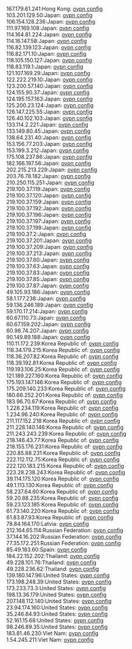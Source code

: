 167.179.61.241:Hong Kong: [ovpn config](vpn/167_179_61_241.ovpn)  
103.201.129.50:Japan: [ovpn config](vpn/103_201_129_50.ovpn)  
106.154.128.236:Japan: [ovpn config](vpn/106_154_128_236.ovpn)  
111.97.169.108:Japan: [ovpn config](vpn/111_97_169_108.ovpn)  
114.164.81.224:Japan: [ovpn config](vpn/114_164_81_224.ovpn)  
114.16.147.58:Japan: [ovpn config](vpn/114_16_147_58.ovpn)  
116.82.139.123:Japan: [ovpn config](vpn/116_82_139_123.ovpn)  
116.82.171.10:Japan: [ovpn config](vpn/116_82_171_10.ovpn)  
118.105.150.127:Japan: [ovpn config](vpn/118_105_150_127.ovpn)  
118.83.119.1:Japan: [ovpn config](vpn/118_83_119_1.ovpn)  
121.107.169.29:Japan: [ovpn config](vpn/121_107_169_29.ovpn)  
122.222.219.10:Japan: [ovpn config](vpn/122_222_219_10.ovpn)  
123.200.57.140:Japan: [ovpn config](vpn/123_200_57_140.ovpn)  
124.155.90.37:Japan: [ovpn config](vpn/124_155_90_37.ovpn)  
124.195.157.163:Japan: [ovpn config](vpn/124_195_157_163.ovpn)  
125.200.23.124:Japan: [ovpn config](vpn/125_200_23_124.ovpn)  
126.147.225.55:Japan: [ovpn config](vpn/126_147_225_55.ovpn)  
126.40.102.103:Japan: [ovpn config](vpn/126_40_102_103.ovpn)  
133.114.2.221:Japan: [ovpn config](vpn/133_114_2_221.ovpn)  
133.149.80.45:Japan: [ovpn config](vpn/133_149_80_45.ovpn)  
138.64.231.40:Japan: [ovpn config](vpn/138_64_231_40.ovpn)  
153.156.77.203:Japan: [ovpn config](vpn/153_156_77_203.ovpn)  
153.199.3.212:Japan: [ovpn config](vpn/153_199_3_212.ovpn)  
175.108.237.86:Japan: [ovpn config](vpn/175_108_237_86.ovpn)  
182.166.197.56:Japan: [ovpn config](vpn/182_166_197_56.ovpn)  
202.215.213.229:Japan: [ovpn config](vpn/202_215_213_229.ovpn)  
203.76.78.182:Japan: [ovpn config](vpn/203_76_78_182.ovpn)  
210.250.115.251:Japan: [ovpn config](vpn/210_250_115_251.ovpn)  
219.100.37.119:Japan: [ovpn config](vpn/219_100_37_119.ovpn)  
219.100.37.120:Japan: [ovpn config](vpn/219_100_37_120.ovpn)  
219.100.37.159:Japan: [ovpn config](vpn/219_100_37_159.ovpn)  
219.100.37.192:Japan: [ovpn config](vpn/219_100_37_192.ovpn)  
219.100.37.196:Japan: [ovpn config](vpn/219_100_37_196.ovpn)  
219.100.37.197:Japan: [ovpn config](vpn/219_100_37_197.ovpn)  
219.100.37.199:Japan: [ovpn config](vpn/219_100_37_199.ovpn)  
219.100.37.2:Japan: [ovpn config](vpn/219_100_37_2.ovpn)  
219.100.37.201:Japan: [ovpn config](vpn/219_100_37_201.ovpn)  
219.100.37.209:Japan: [ovpn config](vpn/219_100_37_209.ovpn)  
219.100.37.213:Japan: [ovpn config](vpn/219_100_37_213.ovpn)  
219.100.37.60:Japan: [ovpn config](vpn/219_100_37_60.ovpn)  
219.100.37.63:Japan: [ovpn config](vpn/219_100_37_63.ovpn)  
219.100.37.83:Japan: [ovpn config](vpn/219_100_37_83.ovpn)  
219.100.37.85:Japan: [ovpn config](vpn/219_100_37_85.ovpn)  
219.100.37.87:Japan: [ovpn config](vpn/219_100_37_87.ovpn)  
49.105.93.186:Japan: [ovpn config](vpn/49_105_93_186.ovpn)  
58.1.177.238:Japan: [ovpn config](vpn/58_1_177_238.ovpn)  
59.136.246.189:Japan: [ovpn config](vpn/59_136_246_189.ovpn)  
59.170.17.214:Japan: [ovpn config](vpn/59_170_17_214.ovpn)  
60.67.110.73:Japan: [ovpn config](vpn/60_67_110_73.ovpn)  
60.67.159.202:Japan: [ovpn config](vpn/60_67_159_202.ovpn)  
60.98.74.207:Japan: [ovpn config](vpn/60_98_74_207.ovpn)  
90.149.89.188:Japan: [ovpn config](vpn/90_149_89_188.ovpn)  
110.11.172.239:Korea Republic of: [ovpn config](vpn/110_11_172_239.ovpn)  
118.34.179.215:Korea Republic of: [ovpn config](vpn/118_34_179_215.ovpn)  
118.36.207.82:Korea Republic of: [ovpn config](vpn/118_36_207_82.ovpn)  
118.39.192.81:Korea Republic of: [ovpn config](vpn/118_39_192_81.ovpn)  
119.193.106.25:Korea Republic of: [ovpn config](vpn/119_193_106_25.ovpn)  
121.189.227.160:Korea Republic of: [ovpn config](vpn/121_189_227_160.ovpn)  
175.193.147.146:Korea Republic of: [ovpn config](vpn/175_193_147_146.ovpn)  
175.209.140.233:Korea Republic of: [ovpn config](vpn/175_209_140_233.ovpn)  
180.66.252.201:Korea Republic of: [ovpn config](vpn/180_66_252_201.ovpn)  
183.96.70.67:Korea Republic of: [ovpn config](vpn/183_96_70_67.ovpn)  
1.228.234.119:Korea Republic of: [ovpn config](vpn/1_228_234_119.ovpn)  
1.234.96.240:Korea Republic of: [ovpn config](vpn/1_234_96_240.ovpn)  
211.117.152.218:Korea Republic of: [ovpn config](vpn/211_117_152_218.ovpn)  
211.228.140.146:Korea Republic of: [ovpn config](vpn/211_228_140_146.ovpn)  
211.243.243.239:Korea Republic of: [ovpn config](vpn/211_243_243_239.ovpn)  
218.146.43.77:Korea Republic of: [ovpn config](vpn/218_146_43_77.ovpn)  
218.155.176.231:Korea Republic of: [ovpn config](vpn/218_155_176_231.ovpn)  
220.85.88.231:Korea Republic of: [ovpn config](vpn/220_85_88_231.ovpn)  
222.112.112.75:Korea Republic of: [ovpn config](vpn/222_112_112_75.ovpn)  
222.120.183.215:Korea Republic of: [ovpn config](vpn/222_120_183_215.ovpn)  
223.28.238.243:Korea Republic of: [ovpn config](vpn/223_28_238_243.ovpn)  
39.114.175.120:Korea Republic of: [ovpn config](vpn/39_114_175_120.ovpn)  
49.1.113.130:Korea Republic of: [ovpn config](vpn/49_1_113_130.ovpn)  
58.237.64.60:Korea Republic of: [ovpn config](vpn/58_237_64_60.ovpn)  
59.20.88.235:Korea Republic of: [ovpn config](vpn/59_20_88_235.ovpn)  
59.23.123.185:Korea Republic of: [ovpn config](vpn/59_23_123_185.ovpn)  
61.73.140.220:Korea Republic of: [ovpn config](vpn/61_73_140_220.ovpn)  
61.83.87.93:Korea Republic of: [ovpn config](vpn/61_83_87_93.ovpn)  
78.84.164.170:Latvia: [ovpn config](vpn/78_84_164_170.ovpn)  
212.164.65.114:Russian Federation: [ovpn config](vpn/212_164_65_114.ovpn)  
37.144.16.202:Russian Federation: [ovpn config](vpn/37_144_16_202.ovpn)  
77.35.172.251:Russian Federation: [ovpn config](vpn/77_35_172_251.ovpn)  
85.49.183.60:Spain: [ovpn config](vpn/85_49_183_60.ovpn)  
184.22.152.202:Thailand: [ovpn config](vpn/184_22_152_202.ovpn)  
49.228.101.76:Thailand: [ovpn config](vpn/49_228_101_76.ovpn)  
49.228.236.62:Thailand: [ovpn config](vpn/49_228_236_62.ovpn)  
139.180.147.96:United States: [ovpn config](vpn/139_180_147_96.ovpn)  
173.198.248.39:United States: [ovpn config](vpn/173_198_248_39.ovpn)  
173.233.73.3:United States: [ovpn config](vpn/173_233_73_3.ovpn)  
198.13.36.179:United States: [ovpn config](vpn/198_13_36_179.ovpn)  
207.148.112.140:United States: [ovpn config](vpn/207_148_112_140.ovpn)  
23.94.174.160:United States: [ovpn config](vpn/23_94_174_160.ovpn)  
35.246.84.93:United States: [ovpn config](vpn/35_246_84_93.ovpn)  
52.161.15.68:United States: [ovpn config](vpn/52_161_15_68.ovpn)  
98.246.89.35:United States: [ovpn config](vpn/98_246_89_35.ovpn)  
183.81.46.230:Viet Nam: [ovpn config](vpn/183_81_46_230.ovpn)  
1.54.245.211:Viet Nam: [ovpn config](vpn/1_54_245_211.ovpn)  
